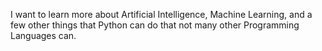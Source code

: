 I want to learn more about Artificial Intelligence, Machine Learning, and a few other things that Python can do that not many other Programming Languages can.
